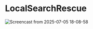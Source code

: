 # LocalSearchRescue

![Screencast from 2025-07-05 18-08-58](https://github.com/user-attachments/assets/fe529240-46cc-44c8-9158-4b0e90fd4396)
